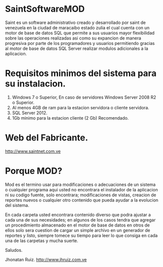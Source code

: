 # SaintSoftwareMOD

Saint es un software administrativo creado y desarrollado por saint de venezuela en la ciudad de maracaibo estado zulia el cual cuenta con un motor de base de datos SQL que permite a sus usuarios mayor flexibilidad sobre las operaciones realizadas asi como su expancion de manera progresiva por parte de los programadores y usuarios permitiendo gracias al motor de base de datos SQL Server realizar modulos adicionales a la aplicacion.

# Requisitos minimos del sistema para su instalacion.

1. Windows 7 o Superior, En caso de servidores Windows Server 2008 R2 o Superior.
2. Al menos 4GB de ram para la estacion servidora o cliente servidora.
3. SQL Server 2012.
4. 1Gb minimo para la estacion cliente (2 Gb) Recomendado.

# Web del Fabricante.

http://www.saintnet.com.ve


# Porque MOD?

Mod es el termino usar para modificaciones o adecuaciones de un sistema o cualquier programa aqui usted no encontrara el instalador de la aplicacion ni su codigo fuente, solo encontrara; modificaciones de vistas, creacion de reportes nuevos o cualquier otro contenido que pueda ayudar a la evolucion del sistema.

En cada carpeta usted encontrara contenido diverso que podra ajustar a cada una de sus necesidades; en algunos de los casos tendra que agregar un procedimiento almacenado en el motor de base de datos en otros de ellos solo sera cuestion de cargar un simple archivo en un generador de reportes y listo, siempre tomece su tiempo para leer lo que consiga en cada una de las carpetas y mucha suerte.

Saludos.

Jhonatan Ruiz.
http://www.jhruiz.com.ve
